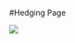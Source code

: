#Hedging Page

![](https://github.com/adityavyasbme/GetSetHedge/blob/master/data/images/Hedging_structure.jpg?raw=true)
